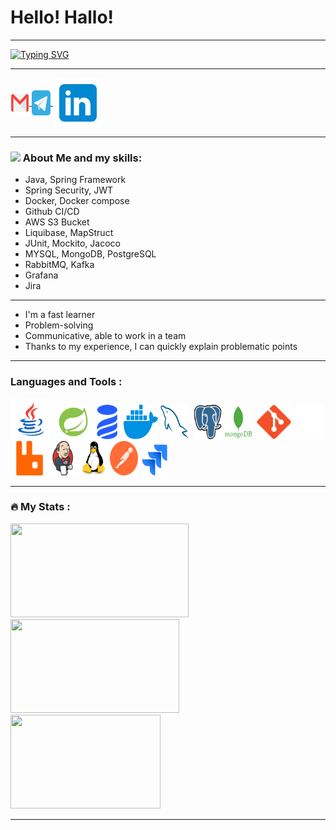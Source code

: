 # Hello! Hallo!

---



[![Typing SVG](https://readme-typing-svg.demolab.com?font=Fira+Code&pause=1000&color=2E7FF3&width=590&lines=%F0%9F%91%8B+I%60m+Yevgeniy+%F0%9F%A4%9D+Java+Developer;This+is+my+github+pages+with+my+personal+repo)](https://git.io/typing-svg)



<!--
<div align="center">

<img src="https://media.giphy.com/media/dWesBcTLavkZuG35MI/giphy.gif" width="500" height="350"/>)

</div>
-->

---

<a href="mailto:evgeniy.shulimenko@gmail.com"><img align="center" src="icon/4202011emailgmaillogomailsocialsocialmedia-115677_115624.svg" alt="apoorv#4040" height="40" width="30" data-canonical-src="https://cdn.jsdelivr.net/npm/simple-icons@3.0.1/icons/gmail.svg" style="max-width: 100%;">
<a href="https://t.me/evgeniy_shulimenko" rel="nofollow"><img align="center" src="icon/telegram_icon_130816.svg" alt="apoorv#4040" height="40" width="30" data-canonical-src="https://cdn.jsdelivr.net/npm/simple-icons@3.0.1/icons/telegram.svg" style="max-width: 100%;">
<a href="https://www.linkedin.com/in/yevgeniyshulimenko/"><img src="icon/icons8-linkedin.svg" align="center"></a>

--- 

### <img src="https://raw.githubusercontent.com/TheDudeThatCode/TheDudeThatCode/master/Assets/Developer.gif" width="45px" data-animated-image="" style="max-width: 100%;"> About Me and my skills:

- Java, Spring Framework
- Spring Security, JWT
- Docker, Docker compose
- Github CI/CD
- AWS S3 Bucket
- Liquibase, MapStruct
- JUnit, Mockito, Jacoco
- MYSQL, MongoDB, PostgreSQL
- RabbitMQ, Kafka
- Grafana
- Jira

---

- I'm a fast learner
- Problem-solving
- Communicative, able to work in a team
- Thanks to my experience, I can quickly explain problematic points

<!-- <img src="https://readme-typing-svg.herokuapp.com?font=Fira+Code&weight=700&size=35&pause=1000&color=FFFFFF&width=435&lines=About+Me:" alt="Typing SVG" /> -->

---

### Languages and Tools :

<div>
  <img src="icon/icons8-логотип-java-coffee-cup.svg" alt="java" width="65" height="65" data-canonical-src="https://www.vectorlogo.zone/logos/java/java-icon.svg" style="max-width: 100%;">&nbsp;
  <img src="icon/icons8-логотип-spring.svg" alt="spring" width="55" height="55" data-canonical-src="https://www.vectorlogo.zone/logos/springio/springio-icon.svg" style="max-width: 100%;">
  <img src="icon/Liquibase.svg" alt="Liquibase" width="45" height="55" style="max-width: 100%;">
  <img src="icon/docker-icon.svg" alt="spring" width="55" height="55" data-canonical-src="https://www.vectorlogo.zone/logos/springio/springio-icon.svg" style="max-width: 100%;">
  <img src="icon/mysql_plain_logo_icon_146414.svg" alt="mysql" width="45" height="55" data-canonical-src="https://www.vectorlogo.zone/logos/mysql/mysql-icon.svg" style="max-width: 100%;"/>&nbsp;
  <img src="icon/postgresql-logo-svgrepo-com.svg" alt="postgresql" width="45" height="55" style="max-width: 100%;">
  <img src="icon/mongodb_plain_wordmark_logo_icon_146423.svg" alt="mongodb" width="45" height="55" data-canonical-src="https://www.vectorlogo.zone/logos/mongodb/mongodb-icon.svg" style="max-width: 100%;">&nbsp;
  <img src="icon/git_plain_logo_icon_146507.svg" alt="GIT" width="55" height="55" data-canonical-src="https://www.vectorlogo.zone/logos/git-scm/git-scm-icon.svg" style="max-width: 100%;">&nbsp;
  <img src="icon/apache_kafka_logo_icon_167865.svg" alt="apache_kafka" width="45" height="55">&nbsp;
  <img src="icon/rabbitmq_logo_icon_170810.svg" alt="rabbitmq" width="45" height="55" data-canonical-src="https://www.vectorlogo.zone/logos/rabbitmq/rabbitmq-icon.svg" style="max-width: 100%;">&nbsp;
  <img src="icon/jenkins_logo_icon_170552.svg" alt="jenkins" width="45" height="55" data-canonical-src="https://www.vectorlogo.zone/logos/jenkins/jenkins-icon.svg" style="max-width: 100%;">
  <img src="icon/linux_original_logo_icon_146433.svg" alt="linux" width="45" height="55" style="max-width: 100%;">
  <img src="icon/postman-icon-svgrepo-com.svg" alt="postman" width="45" height="55" style="max-width: 100%;">
  <img src="icon/jira-1.svg" alt="jira" width="45" height="55" style="max-width: 100%;">
<!-- img src="https://camo.githubusercontent.com/5c52044e01222cc66415f3acf1b54cfb936e9bdd3076eb844884568c64b414ca/68747470733a2f2f7777772e766563746f726c6f676f2e7a6f6e652f6c6f676f732f646f636b65722f646f636b65722d6f6666696369616c2e737667" alt="docker" width="60" height="50" data-canonical-src="https://www.vectorlogo.zone/logos/docker/docker-official.svg" style="max-width: 100%;"> -->
</div>

---

### :fire: My Stats :

<!--[![GitHub Streak](http://github-readme-streak-stats.herokuapp.com?user=ShumaW&layout=compact&theme=dark)](https://git.io/streak-stats)-->
<!--![Anurag's GitHub stats](https://github-readme-stats.vercel.app/api?username=ShumaW&layout=compact&show_icons=true&theme=dark)-->

<div dir="auto">
<img src="https://streak-stats.demolab.com?user=ShumaW&theme=dark" width="285" height="150" alt=""/>
<img src="https://github-readme-stats.vercel.app/api?username=ShumaW&show_icons=true&theme=dark" width="270" height="150" alt=""/>
<img src="https://github-readme-stats.vercel.app/api/top-langs/?username=ShumaW&layout=compact&theme=dark" width="240" height="150" alt=""/>
</div>
<!--[![Top Langs](https://github-readme-stats.vercel.app/api/top-langs/?username=ShumaW&layout=compact&theme=dark)](https://github.com/anuraghazra/github-readme-stats)-->

---

<div>
<img src="https://komarev.com/ghpvc/?username=ShumaW&style=plastic&color=blue" alt=""/>
</div>


<!--
<div id="badges">
  <img src="https://img.shields.io/badge/LinkedIn-blue?style=for-the-badge&logo=linkedin&logoColor=white" alt="LinkedIn Badge"/>
  <img src="https://img.shields.io/badge/YouTube-red?style=for-the-badge&logo=youtube&logoColor=white" alt="Youtube Badge"/>
  <img src="https://img.shields.io/badge/Twitter-blue?style=for-the-badge&logo=twitter&logoColor=white" alt="Twitter Badge"/>
</div>
-->
